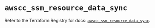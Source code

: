 # `awscc_ssm_resource_data_sync`

Refer to the Terraform Registry for docs: [`awscc_ssm_resource_data_sync`](https://registry.terraform.io/providers/hashicorp/awscc/0.70.0/docs/resources/ssm_resource_data_sync).
